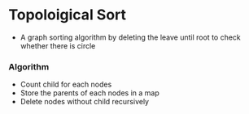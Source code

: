 # Topoloigical Sort
- A graph sorting algorithm by deleting the leave until root to check whether there is circle
### Algorithm
- Count child for each nodes
- Store the parents of each nodes in a map
- Delete nodes without child recursively 
